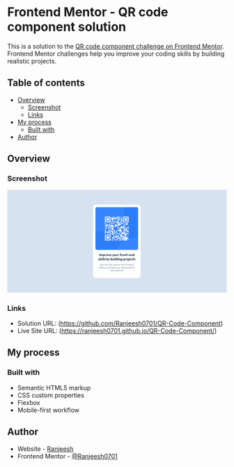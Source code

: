 # Frontend Mentor - QR code component solution

This is a solution to the [QR code component challenge on Frontend Mentor](https://www.frontendmentor.io/challenges/qr-code-component-iux_sIO_H). Frontend Mentor challenges help you improve your coding skills by building realistic projects. 

## Table of contents

- [Overview](#overview)
  - [Screenshot](#screenshot)
  - [Links](#links)
- [My process](#my-process)
  - [Built with](#built-with)
- [Author](#author)

## Overview

### Screenshot

![](./screenshot.png)

### Links

- Solution URL: (https://github.com/Ranjeesh0701/QR-Code-Component)
- Live Site URL: (https://ranjeesh0701.github.io/QR-Code-Component/)

## My process

### Built with

- Semantic HTML5 markup
- CSS custom properties
- Flexbox
- Mobile-first workflow

## Author

- Website - [Ranjeesh](https://metainfix.com)
- Frontend Mentor - [@Ranjeesh0701](https://www.frontendmentor.io/profile/Ranjeesh0701)
